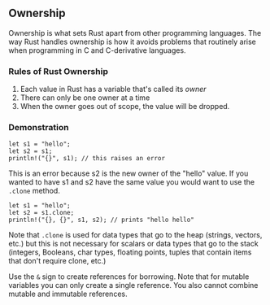 ## Ownership

Ownership is what sets Rust apart from other programming languages. The way Rust handles ownership is how it avoids problems that routinely arise when programming in C and C-derivative languages.

### Rules of Rust Ownership

1. Each value in Rust has a variable that's called its *owner*
2. There can only be one owner at a time
3. When the owner goes out of scope, the value will be dropped.

### Demonstration

```
let s1 = "hello";
let s2 = s1;
println!("{}", s1); // this raises an error
```

This is an error because s2 is the new owner of the "hello" value. If you wanted to have s1 and s2 have the same value you would want to use the `.clone` method.

```
let s1 = "hello";
let s2 = s1.clone;
println!("{}, {}", s1, s2); // prints "hello hello"
```

Note that `.clone` is used for data types that go to the heap (strings, vectors, etc.) but this is not necessary for scalars or data types that go to the stack (integers, Booleans, char types, floating points, tuples that contain items that don't require clone, etc.)

Use the `&` sign to create references for borrowing. Note that for mutable variables you can only create a single reference. You also cannot combine mutable and immutable references.
